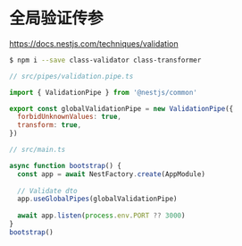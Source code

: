# 全局验证传参

https://docs.nestjs.com/techniques/validation

```bash
$ npm i --save class-validator class-transformer
```

```js
// src/pipes/validation.pipe.ts

import { ValidationPipe } from '@nestjs/common'

export const globalValidationPipe = new ValidationPipe({
  forbidUnknownValues: true,
  transform: true,
})
```

```js
// src/main.ts

async function bootstrap() {
  const app = await NestFactory.create(AppModule)
  
  // Validate dto
  app.useGlobalPipes(globalValidationPipe)
  
  await app.listen(process.env.PORT ?? 3000)
}
bootstrap()
```

